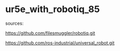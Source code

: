 # ur5e_with_robotiq_85


sources:

https://github.com/filesmuggler/robotiq.git

https://github.com/ros-industrial/universal_robot.git
